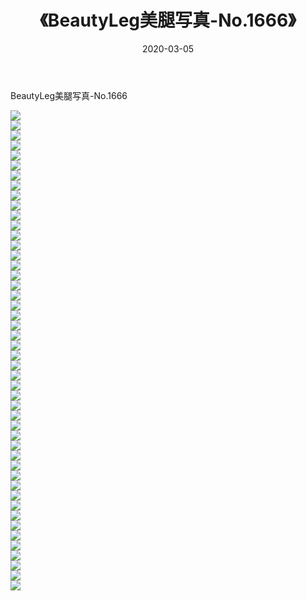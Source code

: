 ﻿---
layout: post
title:  《BeautyLeg美腿写真-No.1666》
date:   2020-03-05
img: http://img.660000.xyz/Sharelink/网络美图/2020/BeautyLeg美腿写真-No.1666/000.jpg
categories: [美女, 清纯, 唯美]
---

BeautyLeg美腿写真-No.1666

  ![](http://img.660000.xyz/Sharelink/网络美图/2020/BeautyLeg美腿写真-No.1666/001.jpg) <br> ![](http://img.660000.xyz/Sharelink/网络美图/2020/BeautyLeg美腿写真-No.1666/002.jpg) <br> ![](http://img.660000.xyz/Sharelink/网络美图/2020/BeautyLeg美腿写真-No.1666/003.jpg) <br> ![](http://img.660000.xyz/Sharelink/网络美图/2020/BeautyLeg美腿写真-No.1666/004.jpg) <br> ![](http://img.660000.xyz/Sharelink/网络美图/2020/BeautyLeg美腿写真-No.1666/005.jpg) <br> ![](http://img.660000.xyz/Sharelink/网络美图/2020/BeautyLeg美腿写真-No.1666/006.jpg) <br> ![](http://img.660000.xyz/Sharelink/网络美图/2020/BeautyLeg美腿写真-No.1666/007.jpg) <br> ![](http://img.660000.xyz/Sharelink/网络美图/2020/BeautyLeg美腿写真-No.1666/008.jpg) <br> ![](http://img.660000.xyz/Sharelink/网络美图/2020/BeautyLeg美腿写真-No.1666/009.jpg) <br> ![](http://img.660000.xyz/Sharelink/网络美图/2020/BeautyLeg美腿写真-No.1666/010.jpg) <br> ![](http://img.660000.xyz/Sharelink/网络美图/2020/BeautyLeg美腿写真-No.1666/011.jpg) <br> ![](http://img.660000.xyz/Sharelink/网络美图/2020/BeautyLeg美腿写真-No.1666/012.jpg) <br> ![](http://img.660000.xyz/Sharelink/网络美图/2020/BeautyLeg美腿写真-No.1666/013.jpg) <br> ![](http://img.660000.xyz/Sharelink/网络美图/2020/BeautyLeg美腿写真-No.1666/014.jpg) <br> ![](http://img.660000.xyz/Sharelink/网络美图/2020/BeautyLeg美腿写真-No.1666/015.jpg) <br> ![](http://img.660000.xyz/Sharelink/网络美图/2020/BeautyLeg美腿写真-No.1666/016.jpg) <br> ![](http://img.660000.xyz/Sharelink/网络美图/2020/BeautyLeg美腿写真-No.1666/017.jpg) <br> ![](http://img.660000.xyz/Sharelink/网络美图/2020/BeautyLeg美腿写真-No.1666/018.jpg) <br> ![](http://img.660000.xyz/Sharelink/网络美图/2020/BeautyLeg美腿写真-No.1666/019.jpg) <br> ![](http://img.660000.xyz/Sharelink/网络美图/2020/BeautyLeg美腿写真-No.1666/020.jpg) <br> ![](http://img.660000.xyz/Sharelink/网络美图/2020/BeautyLeg美腿写真-No.1666/021.jpg) <br> ![](http://img.660000.xyz/Sharelink/网络美图/2020/BeautyLeg美腿写真-No.1666/022.jpg) <br> ![](http://img.660000.xyz/Sharelink/网络美图/2020/BeautyLeg美腿写真-No.1666/023.jpg) <br> ![](http://img.660000.xyz/Sharelink/网络美图/2020/BeautyLeg美腿写真-No.1666/024.jpg) <br> ![](http://img.660000.xyz/Sharelink/网络美图/2020/BeautyLeg美腿写真-No.1666/025.jpg) <br> ![](http://img.660000.xyz/Sharelink/网络美图/2020/BeautyLeg美腿写真-No.1666/026.jpg) <br> ![](http://img.660000.xyz/Sharelink/网络美图/2020/BeautyLeg美腿写真-No.1666/027.jpg) <br> ![](http://img.660000.xyz/Sharelink/网络美图/2020/BeautyLeg美腿写真-No.1666/028.jpg) <br> ![](http://img.660000.xyz/Sharelink/网络美图/2020/BeautyLeg美腿写真-No.1666/029.jpg) <br> ![](http://img.660000.xyz/Sharelink/网络美图/2020/BeautyLeg美腿写真-No.1666/030.jpg) <br> ![](http://img.660000.xyz/Sharelink/网络美图/2020/BeautyLeg美腿写真-No.1666/031.jpg) <br> ![](http://img.660000.xyz/Sharelink/网络美图/2020/BeautyLeg美腿写真-No.1666/032.jpg) <br> ![](http://img.660000.xyz/Sharelink/网络美图/2020/BeautyLeg美腿写真-No.1666/033.jpg) <br> ![](http://img.660000.xyz/Sharelink/网络美图/2020/BeautyLeg美腿写真-No.1666/034.jpg) <br> ![](http://img.660000.xyz/Sharelink/网络美图/2020/BeautyLeg美腿写真-No.1666/035.jpg) <br> ![](http://img.660000.xyz/Sharelink/网络美图/2020/BeautyLeg美腿写真-No.1666/036.jpg) <br> ![](http://img.660000.xyz/Sharelink/网络美图/2020/BeautyLeg美腿写真-No.1666/037.jpg) <br> ![](http://img.660000.xyz/Sharelink/网络美图/2020/BeautyLeg美腿写真-No.1666/038.jpg) <br> ![](http://img.660000.xyz/Sharelink/网络美图/2020/BeautyLeg美腿写真-No.1666/039.jpg) <br> ![](http://img.660000.xyz/Sharelink/网络美图/2020/BeautyLeg美腿写真-No.1666/040.jpg) <br> ![](http://img.660000.xyz/Sharelink/网络美图/2020/BeautyLeg美腿写真-No.1666/041.jpg) <br> ![](http://img.660000.xyz/Sharelink/网络美图/2020/BeautyLeg美腿写真-No.1666/042.jpg) <br> ![](http://img.660000.xyz/Sharelink/网络美图/2020/BeautyLeg美腿写真-No.1666/043.jpg) <br> ![](http://img.660000.xyz/Sharelink/网络美图/2020/BeautyLeg美腿写真-No.1666/044.jpg) <br> ![](http://img.660000.xyz/Sharelink/网络美图/2020/BeautyLeg美腿写真-No.1666/045.jpg) <br> ![](http://img.660000.xyz/Sharelink/网络美图/2020/BeautyLeg美腿写真-No.1666/046.jpg) <br> ![](http://img.660000.xyz/Sharelink/网络美图/2020/BeautyLeg美腿写真-No.1666/047.jpg) <br> ![](http://img.660000.xyz/Sharelink/网络美图/2020/BeautyLeg美腿写真-No.1666/048.jpg) <br>